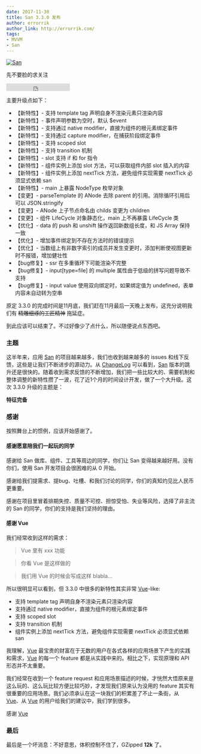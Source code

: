 ```yaml
---
date: 2017-11-30
title: San 3.3.0 发布
author: errorrik
author_link: http://errorrik.com/
tags:
- MVVM
- San
---
```


[![San](/blog/san-3-3-0/cover.png)](http://ecomfe.github.io/san/)

先不要脸的求关注

<iframe src="https://ghbtns.com/github-btn.html?user=ecomfe&repo=san&type=star&count=true" frameborder="0" scrolling="0" width="170px" height="20px"></iframe>

主要升级点如下：

+ 【新特性】- 支持 template tag 声明自身不渲染元素只渲染内容
+ 【新特性】- 事件声明参数为空时，默认 $event
+ 【新特性】- 支持通过 native modifier，直接为组件的根元素绑定事件
+ 【新特性】- 支持通过 capture modifier，在捕获阶段绑定事件
+ 【新特性】- 支持 scoped slot
+ 【新特性】- 支持 transition 机制
+ 【新特性】- slot 支持 if 和 for 指令
+ 【新特性】- 组件实例上添加 slot 方法，可以获取组件内部 slot 插入的内容
+ 【新特性】- 组件实例上添加 nextTick 方法，避免组件实现需要 nextTick 必须显式依赖 san
+ 【新特性】- main 上暴露 NodeType 枚举对象
+ 【变更】- parseTemplate 的 ANode 去除 parent 的引用。消除循环引用后可以 JSON.stringify
+ 【变更】- ANode 上子节点命名由 childs 变更为 children
+ 【变更】- 组件 LifeCycle 对象静态化，main 上不再暴露 LifeCycle 类
+ 【优化】- data 的 push 和 unshift 操作返回新数组长度，和 JS Array 保持一致
+ 【优化】- 增加事件绑定到不存在方法时的错误提示
+ 【优化】- 当数组上有非数字索引的成员并发生变更时，添加判断使视图更新时不报错，增加健壮性
+ 【bug修复】- ssr 在多重循环下可能渲染不完整
+ 【bug修复】- input[type=file] 的 multiple 属性由于低级的拼写问题导致不支持
+ 【bug修复】- input value 使用双向绑定时，如果绑定值为 undefined，表单内容未自动转为空串


原定 3.3.0 的完成时间是11月底，我们赶在11月最后一天晚上发布，这充分说明我们有 <del>精雕细琢的工匠精神</del> 拖延症。

到此应该可以结束了。不过好像少了点什么，所以随便说点东西吧。

<!-- more -->


### 主题

这半年来，应用 [San](http://ecomfe.github.io/san/) 的项目越来越多，我们也收到越来越多的 issues 和线下反馈，这些是让我们不断进步的源动力。从 [ChangeLog](https://github.com/ecomfe/san/blob/master/CHANGELOG.md) 可以看到，[San](http://ecomfe.github.io/san/) 版本的跳升还是很快的。随着收到需求反馈的不断增加，我们把一些比较大的、需要机制和整体调整的新特性攒了一波，花了近1个月的时间设计开发，做了一个大升级。这次 3.3.0 升级的主题是：

**特征完备**


### 感谢

按照舞台上的惯例，应该开始感谢了。

#### 感谢愿意陪我们一起玩的同学


感谢给 San 做库、组件、工具等周边的同学，你们让 San 变得越来越好用。没有你们，使用 San 开发项目会很困难的从 0 开始。

感谢给我们提需求、提bug、吐槽、和我们讨论的同学，你们的真知灼见比人民币更重要。

感谢在项目里冒着排期失控、质量不可控、担惊受怕、失业等风险，选择了非主流的 San 的同学，你们的支持是我们坚持的理由。


#### 感谢 Vue

我们经常收到这样的需求：

> Vue 里有 xxx 功能

> 你看 Vue 是这样做的

> 我们用 Vue 的时候会写成这样 blabla...

所以很明显可以看到，但 3.3.0 中很多的新特性其实非常 [Vue](https://vuejs.org/)-like:

- 支持 template tag 声明自身不渲染元素只渲染内容
- 支持通过 native modifier，直接为组件的根元素绑定事件
- 支持 scoped slot
- 支持 transition 机制
- 组件实例上添加 nextTick 方法，避免组件实现需要 nextTick 必须显式依赖 san

我理解，[Vue](https://vuejs.org/) 最宝贵的财富在于无数的用户在各式各样的应用场景下产生的实践和需求，[Vue](https://vuejs.org/) 的每一个 feature 都是从实践中来的。相比之下，实现原理和 API 形态并不太重要。

我们经常在收到一个 feature request 和应用场景描述的时候，才恍然大悟原来是这么玩的、这么玩比较方便比较巧妙，才发现我们原来认为没用的 feature 其实有很重要的应用场景。我们必须承认在这一块我们的积累差了不止一条街，从 [Vue](https://vuejs.org/)、从 [Vue](https://vuejs.org/) 的用户给我们的建议中，我们学到很多。

感谢 [Vue](https://vuejs.org/)


### 最后

最后是一个坏消息：不好意思，体积控制不住了，GZipped **12k** 了。

